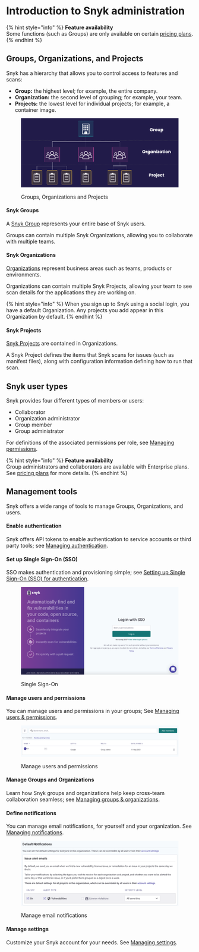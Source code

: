 # Introduction to Snyk administration

{% hint style="info" %}
**Feature availability**\
Some functions (such as Groups) are only available on certain [pricing plans](https://snyk.io/plans/).
{% endhint %}

## Groups, Organizations, and Projects

Snyk has a hierarchy that allows you to control access to features and scans:

* **Group:** the highest level; for example, the entire company.
* **Organization:** the second level of grouping; for example, your team.
* **Projects:** the lowest level for individual projects; for example, a container image.

<figure><img src="../.gitbook/assets/image (1) (1) (1) (1) (1) (1) (1).png" alt="Groups, Organizations and Projects"><figcaption><p>Groups, Organizations and Projects</p></figcaption></figure>

#### Snyk Groups

A [Snyk Group](manage-groups-and-organizations/whats-a-snyk-group.md) represents your entire base of Snyk users.

Groups can contain multiple Snyk Organizations, allowing you to collaborate with multiple teams.

#### Snyk Organizations

[Organizations](manage-groups-and-organizations/introduction-to-organizations.md) represent business areas such as teams, products or environments.

Organizations can contain multiple Snyk Projects, allowing your team to see scan details for the applications they are working on.

{% hint style="info" %}
When you sign up to Snyk using a social login, you have a default Organization. Any projects you add appear in this Organization by default.
{% endhint %}

#### Snyk Projects

[Snyk Projects](introduction-to-snyk-administration.md#snyk-projects) are contained in Organizations.

A Snyk Project defines the items that Snyk scans for issues (such as manifest files), along with configuration information defining how to run that scan.

## Snyk user types

Snyk provides four different types of members or users:

* Collaborator
* Organization administrator
* Group member
* Group administrator

For definitions of the associated permissions per role, see [Managing permissions](manage-users-and-permissions/managing-permissions.md#permissions-per-role).

{% hint style="info" %}
**Feature availability**\
Group administrators and collaborators are available with Enterprise plans. See [pricing plans](https://snyk.io/plans/) for more details.
{% endhint %}

## Management tools

Snyk offers a wide range of tools to manage Groups, Organizations, and users.

#### Enable authentication

Snyk offers API tokens to enable authentication to service accounts or third party tools; see [Managing authentication](manage-authentication/).

#### Set up Single Sign-On (SSO)

SSO makes authentication and provisioning simple; see [Setting up Single Sign-On (SSO) for authentication](set-up-single-sign-on-sso-for-authentication/).

<figure><img src="../.gitbook/assets/image (167) (1) (1) (1) (1) (1) (1) (1) (1) (1) (1) (1) (1) (1) (1) (1) (1) (1) (1) (1) (2) (1).png" alt="Single Sign-On"><figcaption><p>Single Sign-On</p></figcaption></figure>

#### Manage users and permissions

You can manage users and permissions in your groups; See [Managing users & permissions](manage-users-and-permissions/).

<figure><img src="../.gitbook/assets/image (245) (1) (1) (1) (1) (1) (1).png" alt="Manage users and permissions"><figcaption><p>Manage users and permissions</p></figcaption></figure>

#### Manage Groups and Organizations

Learn how Snyk groups and organizations help keep cross-team collaboration seamless; see [Managing groups & organizations](manage-groups-and-organizations/).

#### Define notifications

You can manage email notifications, for yourself and your organization. See [Managing notifications](manage-notifications.md).

<figure><img src="../.gitbook/assets/image (201).png" alt="Manage email notifications"><figcaption><p>Manage email notifications</p></figcaption></figure>

#### Manage settings

Customize your Snyk account for your needs. See [Managing settings](manage-settings/).
